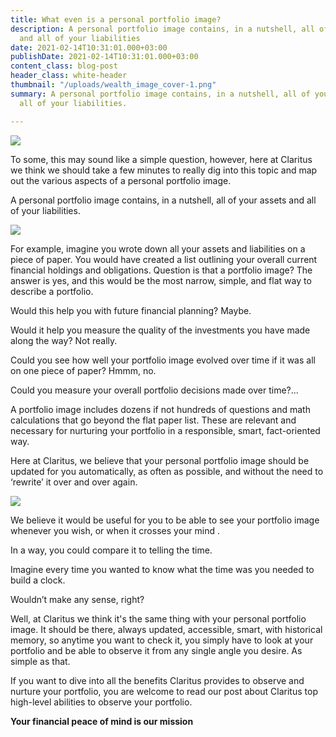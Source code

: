 ```yaml
---
title: What even is a personal portfolio image?
description: A personal portfolio image contains, in a nutshell, all of your assets
  and all of your liabilities
date: 2021-02-14T10:31:01.000+03:00
publishDate: 2021-02-14T10:31:01.000+03:00
content_class: blog-post
header_class: white-header
thumbnail: "/uploads/wealth_image_cover-1.png"
summary: A personal portfolio image contains, in a nutshell, all of your assets and
  all of your liabilities.

---
```

![](/uploads/wealth_image_cover-1.png)

To some, this may sound like a simple question, however, here at Claritus  we think we should take a few minutes to really dig into this topic and map out the various aspects of  a personal portfolio image.

A personal portfolio image contains, in a nutshell, all of your assets and all of your liabilities.

![](/uploads/wealth_image_2-1-1.png)

For example, imagine you wrote down all your assets and liabilities   on a piece of paper. You would have created a list outlining your overall current financial holdings and obligations. Question is that a portfolio image? The answer is yes, and this would be the most narrow, simple, and flat way to describe a  portfolio.

Would this help you with future financial planning? Maybe.

Would it help you measure the quality of the investments you have made along the way? Not really.

Could  you see how well your portfolio image evolved over time if it was all on one piece of paper? Hmmm, no.

Could  you measure your overall portfolio decisions made over time?...

A portfolio image includes dozens if not hundreds of questions and math calculations that go beyond the flat paper list. These are relevant and necessary for nurturing your portfolio in a responsible, smart, fact-oriented way.

Here at Claritus, we believe that your personal portfolio image should be updated for you automatically, as  often  as possible, and without the need to ‘rewrite’ it over and over again.

![](/uploads/ezgif-com-gif-maker-5.gif)

We believe it would be useful for you to be able to see  your portfolio image whenever you wish, or when it crosses your mind .

In a way,  you could compare it to telling  the time.

Imagine every time you wanted to know what the time was  you needed to  build  a clock. 

Wouldn’t make any sense, right? 

Well, at Claritus we think it's  the same thing with your personal portfolio image. It should be there, always updated, accessible, smart, with historical memory, so anytime you want to check it, you simply have to look  at your  portfolio and be able to observe it from any single angle you desire. As simple as that.

If you want to dive into all the benefits  Claritus provides to observe and nurture your portfolio, you are welcome to read our post about Claritus top high-level abilities to observe your portfolio.

**Your financial peace of mind is our mission**